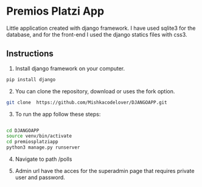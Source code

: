 # Premios Platzi App

Little application created with django framework.
I have used sqlite3 for the database, and for the front-end I used the django statics files with css3.

## Instructions

1. Install django framework on your computer.

```sh
pip install django

```

2. You can clone the repository, download or uses the fork option.

```sh
git clone  https://github.com/Mishkacodelover/DJANGOAPP.git

```

3. To run the app follow these steps:

```sh

cd DJANGOAPP
source venv/bin/activate
cd premiosplatziapp
python3 manage.py runserver

```

4. Navigate to path /polls

5. Admin url have the acces for the superadmin page that requires private user and password.
